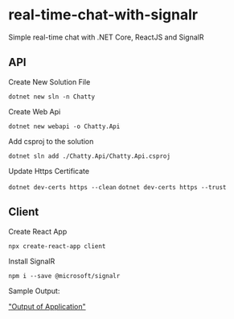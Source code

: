 # real-time-chat-with-signalr
Simple real-time chat with .NET Core, ReactJS and SignalR

## API

Create New Solution File

`dotnet new sln -n Chatty`

Create Web Api

`dotnet new webapi -o Chatty.Api`

Add csproj to the solution

`dotnet sln add ./Chatty.Api/Chatty.Api.csproj`

Update Https Certificate

`dotnet dev-certs https --clean`
`dotnet dev-certs https --trust`

## Client

Create React App

`npx create-react-app client`

Install SignalR

`npm i --save @microsoft/signalr`

Sample Output:

["Output of Application"]("screenshots/chat_ss.png")